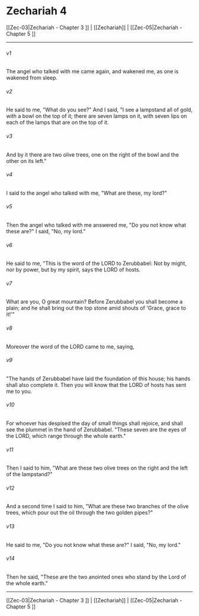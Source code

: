 # Zechariah 4

[[Zec-03|Zechariah - Chapter 3 ]] | [[Zechariah]] | [[Zec-05|Zechariah - Chapter 5 ]]
***

###### v1
The angel who talked with me came again, and wakened me, as one is wakened from sleep.
###### v2
He said to me, "What do you see?" And I said, "I see a lampstand all of gold, with a bowl on the top of it; there are seven lamps on it, with seven lips on each of the lamps that are on the top of it.
###### v3
And by it there are two olive trees, one on the right of the bowl and the other on its left."
###### v4
I said to the angel who talked with me, "What are these, my lord?"
###### v5
Then the angel who talked with me answered me, "Do you not know what these are?" I said, "No, my lord."
###### v6
He said to me, "This is the word of the LORD to Zerubbabel: Not by might, nor by power, but by my spirit, says the LORD of hosts.
###### v7
What are you, O great mountain? Before Zerubbabel you shall become a plain; and he shall bring out the top stone amid shouts of 'Grace, grace to it!'"
###### v8
Moreover the word of the LORD came to me, saying,
###### v9
"The hands of Zerubbabel have laid the foundation of this house; his hands shall also complete it. Then you will know that the LORD of hosts has sent me to you.
###### v10
For whoever has despised the day of small things shall rejoice, and shall see the plummet in the hand of Zerubbabel. "These seven are the eyes of the LORD, which range through the whole earth."
###### v11
Then I said to him, "What are these two olive trees on the right and the left of the lampstand?"
###### v12
And a second time I said to him, "What are these two branches of the olive trees, which pour out the oil through the two golden pipes?"
###### v13
He said to me, "Do you not know what these are?" I said, "No, my lord."
###### v14
Then he said, "These are the two anointed ones who stand by the Lord of the whole earth."

***

[[Zec-03|Zechariah - Chapter 3 ]] | [[Zechariah]] | [[Zec-05|Zechariah - Chapter 5 ]]
